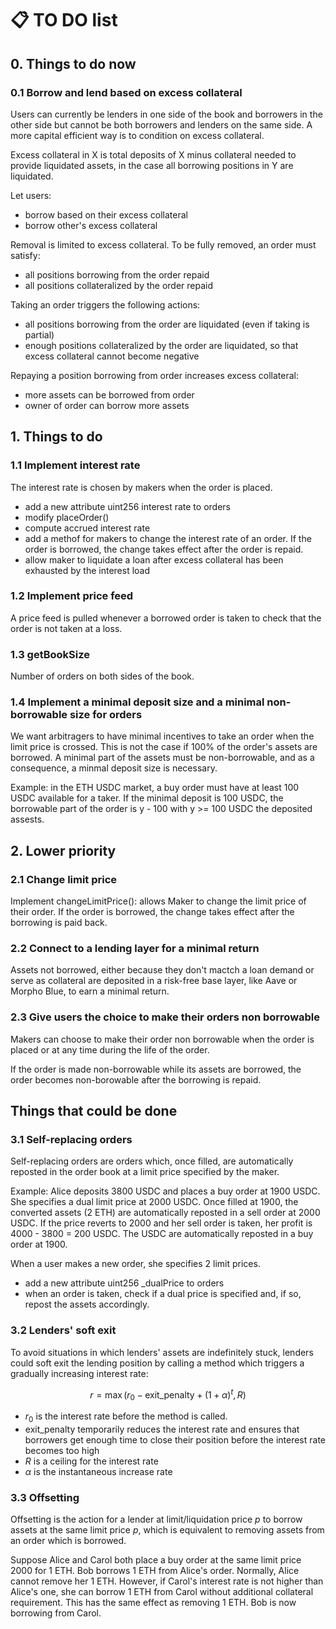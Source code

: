 # :clipboard: TO DO list

## 0. Things to do now

### 0.1 Borrow and lend based on excess collateral

Users can currently be lenders in one side of the book and borrowers in the other side but cannot be both borrowers and lenders on the same side. A more capital efficient way is to condition on excess collateral.

Excess collateral in X is total deposits of X minus collateral needed to provide liquidated assets, in the case all borrowing positions in Y are liquidated.

Let users:

- borrow based on their excess collateral
- borrow other's excess collateral

Removal is limited to excess collateral. To be fully removed, an order must satisfy:

- all positions borrowing from the order repaid
- all positions collateralized by the order repaid

Taking an order triggers the following actions:

- all positions borrowing from the order are liquidated (even if taking is partial)
- enough positions collateralized by the order are liquidated, so that excess collateral cannot become negative

Repaying a position borrowing from order increases excess collateral:

- more assets can be borrowed from order
- owner of order can borrow more assets

## 1. Things to do

### 1.1 Implement interest rate

The interest rate is chosen by makers when the order is placed.

- add a new attribute uint256 interest rate to orders
- modify placeOrder()
- compute accrued interest rate
- add a methof for makers to change the interest rate of an order. If the order is borrowed, the change takes effect after the order is repaid.
- allow maker to liquidate a loan after excess collateral has been exhausted by the interest load

### 1.2 Implement price feed

A price feed is pulled whenever a borrowed order is taken to check that the order is not taken at a loss.

### 1.3 getBookSize

Number of orders on both sides of the book.

### 1.4 Implement a minimal deposit size and a minimal non-borrowable size for orders

We want arbitragers to have minimal incentives to take an order when the limit price is crossed. This is not the case if 100\% of the order's assets are borrowed. A minimal part of the assets must be non-borrowable, and as a consequence, a minmal deposit size is necessary.

Example: in the ETH USDC market, a buy order must have at least 100 USDC available for a taker. If the minimal deposit is 100 USDC, the borrowable part of the order is y - 100 with y >= 100 USDC the deposited assests.

## 2. Lower priority

### 2.1 Change limit price

Implement changeLimitPrice(): allows Maker to change the limit price of their order. If the order is borrowed, the change takes effect after the borrowing is paid back.

### 2.2 Connect to a lending layer for a minimal return

Assets not borrowed, either because they don't mactch a loan demand or serve as collateral are deposited in a risk-free base layer, like Aave or Morpho Blue, to earn a minimal return.

### 2.3 Give users the choice to make their orders non borrowable

Makers can choose to make their order non borrowable when the order is placed or at any time during the life of the order.

If the order is made non-borrowable while its assets are borrowed, the order becomes non-borowable after the borrowing is repaid.

## Things that could be done

### 3.1 Self-replacing orders

Self-replacing orders are orders which, once filled, are automatically reposted in the order book at a limit price specified by the maker.

Example: Alice deposits 3800 USDC and places a buy order at 1900 USDC. She specifies a dual limit price at 2000 USDC. Once filled at 1900, the converted assets (2 ETH) are automatically reposted in a sell order at 2000 USDC. If the price reverts to 2000 and her sell order is taken, her profit is 4000 - 3800 = 200 USDC. The USDC are automatically reposted in a buy order at 1900.

When a user makes a new order, she specifies 2 limit prices.

- add a new attribute uint256 _dualPrice to orders
- when an order is taken, check if a dual price is specified and, if so, repost the assets accordingly.

### 3.2 Lenders' soft exit

To avoid situations in which lenders' assets are indefinitely stuck, lenders could soft exit the lending position by calling a method which triggers a gradually increasing interest rate:

$$
r = \max(r_0 - \text{exit_penalty} + (1 + \alpha)^t, R)
$$

- $r_0$ is the interest rate before the method is called.
- exit_penalty temporarily reduces the interest rate and ensures that borrowers get enough time to close their position before the interest rate becomes too high
- $R$ is a ceiling for the interest rate
- $\alpha$ is the instantaneous increase rate

### 3.3 Offsetting

Offsetting is the action for a lender at limit/liquidation price $p$ to borrow assets at the same limit price $p$, which is equivalent to removing assets from an order which is borrowed.

Suppose Alice and Carol both place a buy order at the same limit price 2000 for 1 ETH. Bob borrows 1 ETH from Alice's order. Normally, Alice cannot remove her 1 ETH. However, if Carol's interest rate is not higher than Alice's one, she can borrow 1 ETH from Carol without additional collateral requirement. This has the same effect as removing 1 ETH. Bob is now borrowing from Carol.


